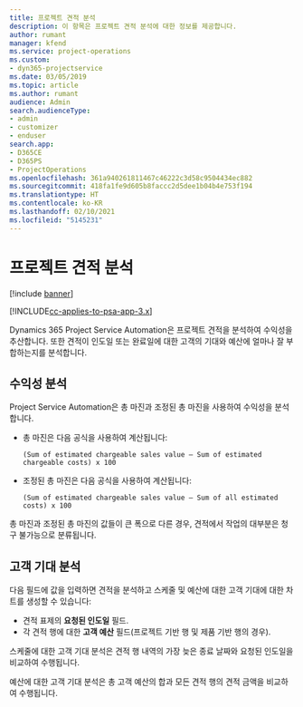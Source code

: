 ```yaml
---
title: 프로젝트 견적 분석
description: 이 항목은 프로젝트 견적 분석에 대한 정보를 제공합니다.
author: rumant
manager: kfend
ms.service: project-operations
ms.custom:
- dyn365-projectservice
ms.date: 03/05/2019
ms.topic: article
ms.author: rumant
audience: Admin
search.audienceType:
- admin
- customizer
- enduser
search.app:
- D365CE
- D365PS
- ProjectOperations
ms.openlocfilehash: 361a940261811467c46222c3d58c9504434ec882
ms.sourcegitcommit: 418fa1fe9d605b8faccc2d5dee1b04b4e753f194
ms.translationtype: HT
ms.contentlocale: ko-KR
ms.lasthandoff: 02/10/2021
ms.locfileid: "5145231"
---
```

# <a name="analysis-of-project-quotes"></a>프로젝트 견적 분석

[!include [banner](../includes/psa-now-project-operations.md)]

[!INCLUDE[cc-applies-to-psa-app-3.x](../includes/cc-applies-to-psa-app-3x.md)]

Dynamics 365 Project Service Automation은 프로젝트 견적을 분석하여 수익성을 추산합니다. 또한 견적이 인도일 또는 완료일에 대한 고객의 기대와 예산에 얼마나 잘 부합하는지를 분석합니다.

## <a name="profitability-analysis"></a>수익성 분석

Project Service Automation은 총 마진과 조정된 총 마진을 사용하여 수익성을 분석합니다.

- 총 마진은 다음 공식을 사용하여 계산됩니다:

  `
    (Sum of estimated chargeable sales value – Sum of estimated chargeable costs) x 100
  `
- 조정된 총 마진은 다음 공식을 사용하여 계산됩니다:

  `
    (Sum of estimated chargeable sales value – Sum of all estimated costs) x 100
  `

총 마진과 조정된 총 마진의 값들이 큰 폭으로 다른 경우, 견적에서 작업의 대부분은 청구 불가능으로 분류됩니다.

## <a name="analysis-of-customer-expectations"></a>고객 기대 분석

다음 필드에 값을 입력하면 견적을 분석하고 스케줄 및 예산에 대한 고객 기대에 대한 차트를 생성할 수 있습니다:

- 견적 표제의 **요청된 인도일** 필드.
- 각 견적 행에 대한 **고객 예산** 필드(프로젝트 기반 행 및 제품 기반 행의 경우).

스케줄에 대한 고객 기대 분석은 견적 행 내역의 가장 늦은 종료 날짜와 요청된 인도일을 비교하여 수행됩니다.

예산에 대한 고객 기대 분석은 총 고객 예산의 합과 모든 견적 행의 견적 금액을 비교하여 수행됩니다.
